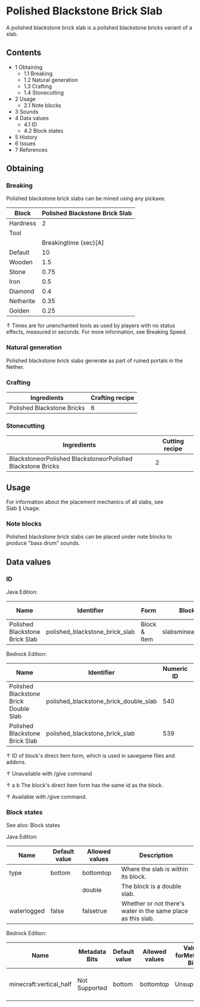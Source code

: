 # Polished Blackstone Brick Slab
A polished blackstone brick slab is a polished blackstone bricks variant of a slab.

## Contents
- 1 Obtaining
	- 1.1 Breaking
	- 1.2 Natural generation
	- 1.3 Crafting
	- 1.4 Stonecutting
- 2 Usage
	- 2.1 Note blocks
- 3 Sounds
- 4 Data values
	- 4.1 ID
	- 4.2 Block states
- 5 History
- 6 Issues
- 7 References

## Obtaining
### Breaking
Polished blackstone brick slabs can be mined using any pickaxe.

| Block     | Polished Blackstone Brick Slab |
|-----------|--------------------------------|
| Hardness  | 2                              |
| Tool      |                                |
|           | Breakingtime (sec)[A]          |
| Default   | 10                             |
| Wooden    | 1.5                            |
| Stone     | 0.75                           |
| Iron      | 0.5                            |
| Diamond   | 0.4                            |
| Netherite | 0.35                           |
| Golden    | 0.25                           |


↑ Times are for unenchanted tools as used by players with no status effects, measured in seconds. For more information, see Breaking Speed.


### Natural generation
Polished blackstone brick slabs generate as part of ruined portals in the Nether.

### Crafting
| Ingredients                | Crafting recipe |
|----------------------------|-----------------|
| Polished Blackstone Bricks | 6               |

### Stonecutting
| Ingredients                                                 | Cutting recipe |
|-------------------------------------------------------------|----------------|
| BlackstoneorPolished BlackstoneorPolished Blackstone Bricks | 2              |

## Usage
For information about the placement mechanics of all slabs, see Slab § Usage.

### Note blocks
Polished blackstone brick slabs can be placed under note blocks to produce "bass drum" sounds.

## Data values
### ID
Java Edition:

| Name                           | Identifier                     | Form         | Block tags            | Item tags | Translation key                                |
|--------------------------------|--------------------------------|--------------|-----------------------|-----------|------------------------------------------------|
| Polished Blackstone Brick Slab | polished_blackstone_brick_slab | Block & Item | slabsmineable/pickaxe | slabs     | block.minecraft.polished_blackstone_brick_slab |

Bedrock Edition:

| Name                                  | Identifier                            | Numeric ID | Form                         | Item ID[i 1]   | Translation key                          |
|---------------------------------------|---------------------------------------|------------|------------------------------|----------------|------------------------------------------|
| Polished Blackstone Brick Double Slab | polished_blackstone_brick_double_slab | 540        | Block & Ungiveable Item[i 2] | Identical[i 3] | —                                        |
| Polished Blackstone Brick Slab        | polished_blackstone_brick_slab        | 539        | Block & Giveable Item[i 4]   | Identical[i 3] | tile.polished_blackstone_brick_slab.name |


↑ ID of block's direct item form, which is used in savegame files and addons.

↑ Unavailable with /give command

↑ a b The block's direct item form has the same id as the block.

↑ Available with /give command.


### Block states
See also: Block states

Java Edition:

| Name        | Default value | Allowed values | Description                                                  |
|-------------|---------------|----------------|--------------------------------------------------------------|
| type        | bottom        | bottomtop      | Where the slab is within its block.                          |
|             |               | double         | The block is a double slab.                                  |
| waterlogged | false         | falsetrue      | Whether or not there's water in the same place as this slab. |

Bedrock Edition:

| Name                    | Metadata Bits | Default value | Allowed values | Values forMetadata Bits | Description                         |
|-------------------------|---------------|---------------|----------------|-------------------------|-------------------------------------|
| minecraft:vertical_half | Not Supported | bottom        | bottomtop      | Unsupported             | Where the slab is within its block. |



